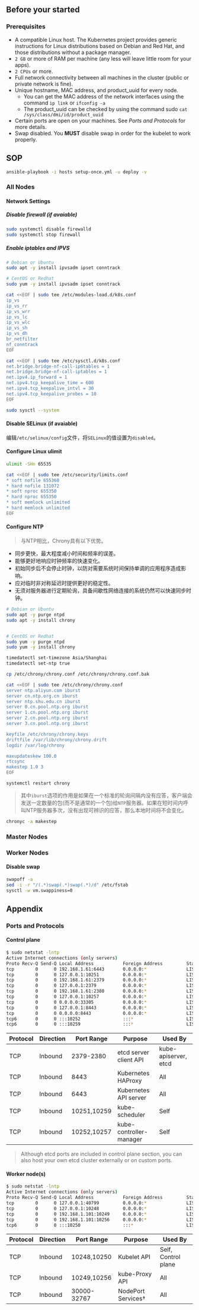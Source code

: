## Before your started

### Prerequisites

- A compatible Linux host. The Kubernetes project provides generic instructions for Linux distributions based on Debian and Red Hat, and those distributions without a package manager.
- `2 GB` or more of RAM per machine (any less will leave little room for your apps).
- `2 CPUs` or more.
- Full network connectivity between all machines in the cluster (public or private network is fine).
- Unique hostname, MAC address, and product_uuid for every node. 
    - You can get the MAC address of the network interfaces using the command `ip link` or `ifconfig -a`
    - The product_uuid can be checked by using the command sudo `cat /sys/class/dmi/id/product_uuid`
- Certain ports are open on your machines. See *Ports and Protocols* for more details.
- Swap disabled. You **MUST** disable swap in order for the kubelet to work properly.


## SOP

```bash
ansible-playbook -i hosts setup-once.yml -u deploy -v
```

### All Nodes

#### Network Settings

##### Disable firewall (if avaiable)

```bash
sudo systemctl disable firewalld
sudo systemctl stop firewall
```

##### Enable iptables and IPVS

```bash
# Debian or Ubuntu
sudo apt -y install ipvsadm ipset conntrack

# CentOS or Redhat
sudo yum -y install ipvsadm ipset conntrack
```

```bash
cat <<EOF | sudo tee /etc/modules-load.d/k8s.conf
ip_vs
ip_vs_rr
ip_vs_wrr
ip_vs_lc
ip_vs_wlc
ip_vs_sh
ip_vs_dh
br_netfilter
nf_conntrack
EOF

cat <<EOF | sudo tee /etc/sysctl.d/k8s.conf
net.bridge.bridge-nf-call-ip6tables = 1
net.bridge.bridge-nf-call-iptables = 1
net.ipv4.ip_forward = 1
net.ipv4.tcp_keepalive_time = 600
net.ipv4.tcp_keepalive_intvl = 30
net.ipv4.tcp_keepalive_probes = 10
EOF

sudo sysctl --system
```

#### Disable SELinux (if avaiable)

编辑`/etc/selinux/config`文件，将`SELinux`的值设置为`disabled`。

#### Configure Linux ulimit

```bash
ulimit -SHn 65535

cat <<EOF | sudo tee /etc/security/limits.conf
* soft nofile 655360
* hard nofile 131072
* soft nproc 655350
* hard nproc 655350
* soft memlock unlimited
* hard memlock unlimited
EOF
```

#### Configure NTP

> 与NTP相比，Chrony具有以下优势。
- 同步更快，最大程度减小时间和频率的误差。
- 能够更好地响应时钟频率的快速变化。
- 初始同步后不会停止时钟，以防对需要系统时间保持单调的应用程序造成影响。
- 应对临时非对称延迟时提供更好的稳定性。
- 无须对服务器进行定期轮询，具备间歇性网络连接的系统仍然可以快速同步时钟。

```bash
# Debian or Ubuntu
sudo apt -y purge ntpd
sudo apt -y install chrony


# CentOS or Redhat
sudo yum -y purge ntpd
sudo yum -y install chrony
```

```bash
timedatectl set-timezone Asia/Shanghai
timedatectl set-ntp true

cp /etc/chrony/chrony.conf /etc/chrony/chrony.conf.bak

cat <<EOF | sudo tee /etc/chrony/chrony.conf
server ntp.aliyun.com iburst
server cn.ntp.org.cn iburst
server ntp.shu.edu.cn iburst
server 0.cn.pool.ntp.org iburst
server 1.cn.pool.ntp.org iburst
server 2.cn.pool.ntp.org iburst
server 3.cn.pool.ntp.org iburst

keyfile /etc/chrony/chrony.keys
driftfile /var/lib/chrony/chrony.drift
logdir /var/log/chrony

maxupdateskew 100.0
rtcsync
makestep 1.0 3
EOF

systemctl restart chrony
```
> 其中`iburst`选项的作用是如果在一个标准的轮询间隔内没有应答，客户端会发送一定数量的包(而不是通常的一个包)给`NTP`服务器。如果在短时间内呼叫NTP服务器多次，没有出现可辨识的应答，那么本地时间将不会变化。

```bash
chronyc -a makestep
```

### Master Nodes


### Worker Nodes

#### Disable swap

```bash
swapoff -a
sed -i -r "/(.*)swap(.*)swap(.*)/d" /etc/fstab
sysctl -w vm.swappiness=0
```

## Appendix

### Ports and Protocols



#### Control plane

```bash
$ sudo netstat -lntp
Active Internet connections (only servers)
Proto Recv-Q Send-Q Local Address           Foreign Address         State       PID/Program name
tcp        0      0 192.168.1.61:6443       0.0.0.0:*               LISTEN      576/kube-apiserver
tcp        0      0 127.0.0.1:10251         0.0.0.0:*               LISTEN      505/kube-scheduler
tcp        0      0 192.168.1.61:2379       0.0.0.0:*               LISTEN      501/etcd
tcp        0      0 127.0.0.1:2379          0.0.0.0:*               LISTEN      501/etcd
tcp        0      0 192.168.1.61:2380       0.0.0.0:*               LISTEN      501/etcd
tcp        0      0 127.0.0.1:10257         0.0.0.0:*               LISTEN      504/kube-controller
tcp        0      0 0.0.0.0:33305           0.0.0.0:*               LISTEN      549/haproxy
tcp        0      0 127.0.0.1:8443          0.0.0.0:*               LISTEN      549/haproxy
tcp        0      0 0.0.0.0:8443            0.0.0.0:*               LISTEN      549/haproxy
tcp6       0      0 :::10252                :::*                    LISTEN      504/kube-controller
tcp6       0      0 :::10259                :::*                    LISTEN      505/kube-scheduler
```

Protocol | Direction | Port Range | Purpose | Used By
--------|-----------|------------|---------|--------
TCP | Inbound | 2379-2380 | etcd server client API | kube-apiserver, etcd
TCP | Inbound | 8443 | Kubernetes HAProxy | All
TCP | Inbound | 6443 | Kubernetes API server | All
TCP | Inbound | 10251,10259 | kube-scheduler | Self
TCP | Inbound | 10252,10257 | kube-controller-manager | Self

> Although etcd ports are included in control plane section, you can also host your own etcd cluster externally or on custom ports.

#### Worker node(s) 

```bash
$ sudo netstat -lntp
Active Internet connections (only servers)
Proto Recv-Q Send-Q Local Address           Foreign Address         State       PID/Program name
tcp        0      0 127.0.0.1:40799         0.0.0.0:*               LISTEN      1019/kubelet
tcp        0      0 127.0.0.1:10248         0.0.0.0:*               LISTEN      1019/kubelet
tcp        0      0 192.168.1.101:10249     0.0.0.0:*               LISTEN      636/kube-proxy
tcp        0      0 192.168.1.101:10256     0.0.0.0:*               LISTEN      636/kube-proxy
tcp6       0      0 :::10250                :::*                    LISTEN      1019/kubelet
```

Protocol | Direction | Port Range | Purpose | Used By
--------|-----------|------------|---------|--------
TCP | Inbound | 10248,10250 | Kubelet API | Self, Control plane
TCP | Inbound | 10249,10256 | kube-Proxy API | All
TCP | Inbound | 30000-32767 | NodePort Services† | All
